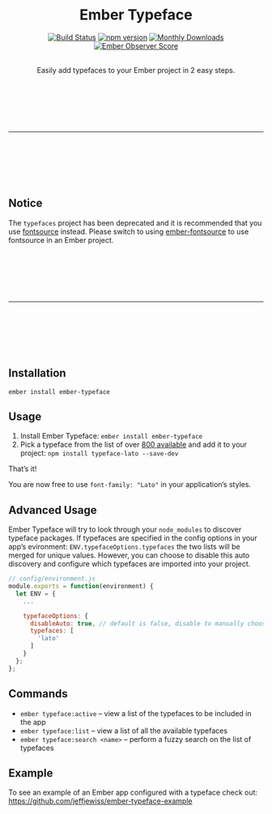 <h1 align="center">Ember Typeface</h1>

<div align="center">
  <a href="https://travis-ci.org/jeffjewiss/ember-typeface"><img src="https://travis-ci.org/jeffjewiss/ember-typeface.svg?branch=master" alt="Build Status"></a>
  <a href="https://www.npmjs.com/package/ember-typeface"><img src="https://img.shields.io/npm/v/ember-typeface.svg" alt="npm version"></a>
  <a href="https://www.npmjs.com/package/ember-typeface"><img src="https://img.shields.io/npm/dm/ember-typeface.svg" alt="Monthly Downloads"></a>
  <a href="http://emberobserver.com/addons/ember-typeface"><img src="http://emberobserver.com/badges/ember-typeface.svg" alt="Ember Observer Score"></a>
</div>

<br>

<div align="center">
  <p>Easily add typefaces to your Ember project in 2 easy steps.</p>
</div>

<br>
<br>
<br>
<br>
<br>

<hr>

<br>
<br>
<br>
<br>
<br>

Notice
------

The `typefaces` project has been deprecated and it is recommended that you use [fontsource](https://github.com/fontsource/fontsource) instead. Please switch to using [ember-fontsource](https://github.com/mwhitworth/ember-fontsource) to use fontsource in an Ember project.


<br>
<br>
<br>
<br>
<br>

<hr>

<br>
<br>
<br>
<br>
<br>

Installation
------------

```shell
ember install ember-typeface
```

Usage
-----

1. Install Ember Typeface: `ember install ember-typeface`
2. Pick a typeface from the list of over [800 available](https://github.com/jeffjewiss/ember-typeface/blob/master/lib/typefaces.js) and add it to your project: `npm install typeface-lato --save-dev`

That’s it!

You are now free to use `font-family: "Lato"` in your application’s styles.

Advanced Usage
--------------

Ember Typeface will try to look through your `node_modules` to discover typeface packages. If typefaces are specified in the config options in your app’s evironment: `ENV.typefaceOptions.typefaces` the two lists will be merged for unique values. However, you can choose to disable this auto discovery and configure which typefaces are imported into your project.

```javascript
// config/environment.js
module.exports = function(environment) {
  let ENV = {
    ...

    typefaceOptions: {
      disableAuto: true, // default is false, disable to manually choose typefaces
      typefaces: [
        'lato'
      ]
    }
  };
};
```

Commands
--------

* `ember typeface:active` – view a list of the typefaces to be included in the app
* `ember typeface:list` – view a list of all the available typefaces
* `ember typeface:search <name>` – perform a fuzzy search on the list of typefaces

Example
-------

To see an example of an Ember app configured with a typeface check out: https://github.com/jeffjewiss/ember-typeface-example
